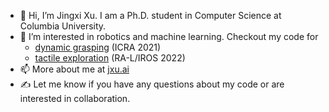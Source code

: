 - 👋 Hi, I’m Jingxi Xu. I am a Ph.D. student in Computer Science at Columbia University.
- 🤖 I’m interested in robotics and machine learning. Checkout my code for
  - [dynamic grasping](https://github.com/jingxixu/dynamic-grasping) (ICRA 2021)
  - [tactile exploration](https://github.com/jingxixu/tandem-public) (RA-L/IROS 2022)
- 📫 More about me at [jxu.ai](https://jxu.ai)
- ✍️ Let me know if you have any questions about my code or are interested in collaboration.
